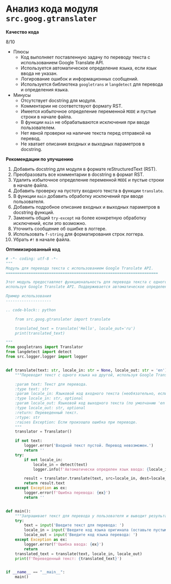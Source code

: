 # Анализ кода модуля `src.goog.gtranslater`

**Качество кода**

8/10
 -  Плюсы
    -  Код выполняет поставленную задачу по переводу текста с использованием Google Translate API.
    -  Используется автоматическое определение языка, если язык ввода не указан.
    -  Логирование ошибок и информационных сообщений.
    -  Используется библиотека `googletrans` и `langdetect` для перевода и определения языка.
 -  Минусы
    -  Отсутствует docstring для модуля.
    -  Комментарии не соответствуют формату RST.
    -  Имеется избыточное определение переменной `MODE` и пустые строки в начале файла.
    -  В функции `main` не обрабатываются исключения при вводе пользователем.
    -  Нет явной проверки на наличие текста перед отправкой на перевод.
    -  Не хватает описания входных и выходных параметров в docstring.

**Рекомендации по улучшению**

1.  Добавить docstring для модуля в формате reStructuredText (RST).
2.  Преобразовать все комментарии в docstring в формат RST.
3.  Удалить избыточное определение переменной `MODE` и пустые строки в начале файла.
4.  Добавить проверку на пустоту входного текста в функции `translate`.
5.  В функции `main` добавить обработку исключений при вводе пользователя.
6.  Добавить подробное описание входных и выходных параметров в docstring функций.
7.  Заменить общий `try-except` на более конкретную обработку исключений, если это возможно.
8.  Уточнить сообщение об ошибке в логгере.
9.  Использовать `f-string` для форматирования строк логгера.
10. Убрать `#!` в начале файла.

**Оптимизированный код**

```python
# -*- coding: utf-8 -*-
"""
Модуль для перевода текста с использованием Google Translate API.
===================================================================

Этот модуль предоставляет функциональность для перевода текста с одного языка на другой,
используя Google Translate API. Поддерживается автоматическое определение языка ввода.

Пример использования
--------------------

.. code-block:: python

    from src.goog.gtranslater import translate

    translated_text = translate('Hello', locale_out='ru')
    print(translated_text)

"""
from googletrans import Translator
from langdetect import detect
from src.logger.logger import logger


def translate(text: str, locale_in: str = None, locale_out: str = 'en') -> str:
    """Переводит текст с одного языка на другой, используя Google Translate.

    :param text: Текст для перевода.
    :type text: str
    :param locale_in: Языковой код входного текста (необязательно, если не указан - определяется автоматически).
    :type locale_in: str, optional
    :param locale_out: Языковой код выходного текста (по умолчанию 'en').
    :type locale_out: str, optional
    :return: Переведенный текст.
    :rtype: str
    :raises Exception: Если произошла ошибка при переводе.
    """
    translator = Translator()

    if not text:
        logger.error('Входной текст пустой. Перевод невозможен.')
        return ''
    try:
        if not locale_in:
            locale_in = detect(text)
            logger.info(f'Автоматически определен язык ввода: {locale_in}')

        result = translator.translate(text, src=locale_in, dest=locale_out)
        return result.text
    except Exception as ex:
        logger.error(f'Ошибка перевода: {ex}')
        return ''


def main():
    """Запрашивает текст для перевода у пользователя и выводит результат."""
    try:
        text = input('Введите текст для перевода: ')
        locale_in = input('Введите код языка оригинала (оставьте пустым для автоопределения): ')
        locale_out = input('Введите код языка перевода: ')
    except Exception as ex:
        logger.error(f'Ошибка ввода: {ex}')
        return
    translated_text = translate(text, locale_in, locale_out)
    print(f'Переведенный текст: {translated_text}')


if __name__ == "__main__":
    main()
```